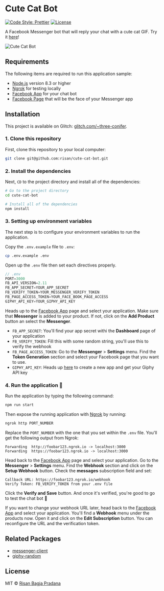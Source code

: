 # Cute Cat Bot

[![Code Style: Prettier](https://img.shields.io/badge/code_style-prettier-ff69b4.svg)](https://github.com/risan/cute-cat-bot)
[![License](https://img.shields.io/github/license/risan/cute-cat-bot.svg)](https://github.com/risan/cute-cat-bot/blob/master/LICENSE.md)

A Facebook Messenger bot that will reply your chat with a cute cat GIF. Try it [here](https://m.me/CuteCatBot)!

![Cute Cat Bot](https://media.giphy.com/media/3o6nUZsdAI5o2DevKw/giphy.gif)

## Requirements
The following items are required to run this application sample:
* [Node.js](https://nodejs.org) version 8.3 or higher
* [Ngrok](https://ngrok.com) for testing locally
* [Facebook App](https://developers.facebook.com/apps) for your chat bot
* [Facebook Page](https://www.facebook.com/bookmarks/pages) that will be the face of your Messenger app

## Installation

This project is available on Glitch: [glitch.com/~three-conifer](https://glitch.com/~three-conifer).

### 1. Clone this repository
First, clone this repository to your local computer:

```bash
git clone git@github.com:risan/cute-cat-bot.git
```

### 2. Install the dependencies
Next, `CD` to the project directory and install all of the dependencies:

```bash
# Go to the project directory
cd cute-cat-bot

# Install all of the dependencies
npm install
```

### 3. Setting up environment variables
The next step is to configure your environment variables to run the application.

Copy the `.env.example` file to `.env`:

```bash
cp .env.example .env
```

Open up the `.env` file then set each directives properly.

```js
// .env
PORT=3000
FB_API_VERSION=2.11
FB_APP_SECRET=YOUR_APP_SECRET
FB_VERIFY_TOKEN=YOUR_MESSENGER_VERIFY_TOKEN
FB_PAGE_ACCESS_TOKEN=YOUR_FACE_BOOK_PAGE_ACCESS
GIPHY_API_KEY=YOUR_GIPHY_API_KEY
```

Heads up to the [Facebook App](https://developers.facebook.com/apps) page and select your application. Make sure that **Messenger** is added to your product. If not, click on the **Add Product** button an select the **Messenger**.

* `FB_APP_SECRET`: You'll find your app secret withi the **Dashboard** page of your application
* `FB_VERIFY_TOKEN`: Fill this with some random string, you'll use this to verify the webhook
* `FB_PAGE_ACCESS_TOKEN`: Go to the **Messenger** > **Settings** menu. Find the **Token Generation** section and select your Facebook page that you want to use.
* `GIPHY_API_KEY`: Heads up [here](https://developers.giphy.com/dashboard/?create=true) to create a new app and get your Giphy API key

### 4. Run the application 🎉

Run the application by typing the following command:

```bash
npm run start
```

Then expose the running application with [Ngrok](https://ngrok.com) by running:

```bash
ngrok http PORT_NUMBER
```

Replace the `PORT_NUMBER` with the one that you set within the `.env` file. You'll get the following output from Ngrok:

```
Forwarding  http://foobar123.ngrok.io -> localhost:3000
Forwarding  https://foobar123.ngrok.io -> localhost:3000
```

Head back to the [Facebook App](https://developers.facebook.com/apps) page and select your application. Go to the **Messenger** > **Settings** menu. Find the **Webhook** section and click on the **Setup Webhook** button. Check the **messages** subscription field and set:

```
Callback URL: https://foobar123.ngrok.io/webhook
Verify Token: FB_VERIFY_TOKEN from your .env file
```

Click the **Verify and Save** button. And once it's verified, you're good to go to test the chat bot 🎉

If you want to change your webhook URL later, head back to the [Facebook App](https://developers.facebook.com/apps) and select your application. You'll find a **Webhook** menu under the products now. Open it and click on the **Edit Subscription** button. You can reconfigure the URL and the verification token.

## Related Packages

* [messenger-client](https://github.com/risan/messenger-client)
* [giphy-random](https://github.com/risan/giphy-random)

## License

MIT © [Risan Bagja Pradana](https://risan.io)
